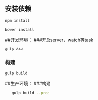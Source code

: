 
## 安装依赖

``` sh
npm install
```

``` sh
bower install
```

##开发环境：
###开启server，watch等task
    
``` sh
gulp dev
```
### 构建
``` sh
gulp build
```

##生产环境：
###构建
``` sh
   gulp build --prod
   ```